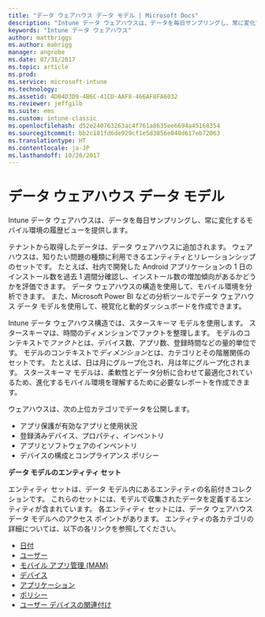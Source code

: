 ```yaml
---
title: "データ ウェアハウス データ モデル | Microsoft Docs"
description: "Intune データ ウェアハウスは、データを毎日サンプリングし、常に変化するモバイル環境の履歴ビューを提供します。"
keywords: "Intune データ ウェアハウス"
author: mattbriggs
ms.author: mabrigg
manager: angrobe
ms.date: 07/31/2017
ms.topic: article
ms.prod: 
ms.service: microsoft-intune
ms.technology: 
ms.assetid: 4D04D3D9-4B6C-41CD-AAF8-466AF8FA6032
ms.reviewer: jeffgilb
ms.suite: ems
ms.custom: intune-classic
ms.openlocfilehash: d52e240763263ac4f761a8635ee6694a45168354
ms.sourcegitcommit: bb2c181fd6de929cf1e5d3856e048d617eb72063
ms.translationtype: HT
ms.contentlocale: ja-JP
ms.lasthandoff: 10/20/2017
---
```

# <a name="data-warehouse-data-model"></a>データ ウェアハウス データ モデル

Intune データ ウェアハウスは、データを毎日サンプリングし、常に変化するモバイル環境の履歴ビューを提供します。

テナントから取得したデータは、データ ウェアハウスに追加されます。 ウェアハウスは、知りたい問題の種類に利用できるエンティティとリレーションシップのセットです。 たとえば、社内で開発した Android アプリケーションの 1 日のインストール数を過去 1 週間分確認し、インストール数の増加傾向があるかどうかを評価できます。 データ ウェアハウスの構造を使用して、モバイル環境を分析できます。 また、Microsoft Power BI などの分析ツールでデータ ウェアハウス データ モデルを使用して、視覚化と動的ダッシュボードを作成できます。

Intune データ ウェアハウス構造では、スタースキーマ モデルを使用します。 スタースキーマは、時間のディメンションでファクトを整理します。 モデルのコンテキストで*ファクト*とは、デバイス数、アプリ数、登録時間などの量的単位です。 モデルのコンテキストで*ディメンション*とは、カテゴリとその階層関係のセットです。 たとえば、日は月にグループ化され、月は年にグループ化されます。 スタースキーマ モデルは、柔軟性とデータ分析に合わせて最適化されているため、進化するモバイル環境を理解するために必要なレポートを作成できます。

ウェアハウスは、次の上位カテゴリでデータを公開します。
  -  アプリ保護が有効なアプリと使用状況
  -  登録済みデバイス、プロパティ、インベントリ
  -  アプリとソフトウェアのインベントリ
  -  デバイスの構成とコンプライアンス ポリシー

**データ モデルのエンティティ セット**

エンティティ セットは、データ モデル内にあるエンティティの名前付きコレクションです。 これらのセットには、モデルで収集されたデータを定義するエンティティが含まれています。 各エンティティ セットには、データ ウェアハウス データ モデルへのアクセス ポイントがあります。 エンティティの各カテゴリの詳細については、以下の各リンクを参照してください。

  -  [日付](reports-ref-date.md)
  -  [ユーザー](reports-ref-user.md)
  -  [モバイル アプリ管理 (MAM)](reports-ref-mobile-app-management.md)
  -  [デバイス](reports-ref-devices.md)
  -  [アプリケーション](reports-ref-application.md)
  -  [ポリシー](reports-ref-policy.md)
  -  [ユーザー デバイスの関連付け](reports-ref-userdeviceassociations.md)

<!-- ## Data Model relationships

For more information on the relationships in the data model, see [Relationships of Entities](reports-api-entity-relationships.md). -->